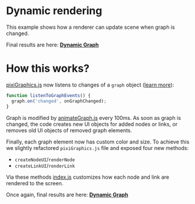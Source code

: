 # Dynamic rendering

This example shows how a renderer can update scene when graph is changed.

Final results are here: **[Dynamic Graph](http://anvaka.github.io/ngraph/examples/pixi.js/05%20-%20Dynamic/)**

# How this works?

[pixiGraphics.js](pixiGraphics.js) now listens to changes of a `graph` object ([learn more](https://github.com/anvaka/ngraph.graph#listening-to-events)):

``` js
function listenToGraphEvents() {
  graph.on('changed', onGraphChanged);
}
```

Graph is modified by [animateGraph.js](lib/animateGraph.js) every 100ms. As soon as graph is changed, the code creates new UI objects for added nodes or links, or removes old UI objects of removed graph elements.

Finally, each graph element now has custom color and size. To achieve this we slightly refactored `pixiGraphics.js` file and exposed four new methods:

* `createNodeUI`/`renderNode`
* `createLinkUI`/`renderLink`

Via these methods [index.js](index.js) customizes how each node and link are rendered to the screen.

Once again, final results are here: **[Dynamic Graph](http://anvaka.github.io/ngraph/examples/pixi.js/05%20-%20Dynamic/)**
